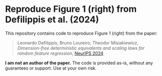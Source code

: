 # Reproduce Figure 1 (right) from Defilippis et al. (2024)

This repository contains code to reproduce Figure 1 (right) from the paper:

> Leonardo Defilippis, Bruno Loureiro, Theodor Misiakiewicz, *Dimension-free deterministic equivalents and scaling laws for random feature regression*, [NeurIPS 2024](https://proceedings.neurips.cc/paper_files/paper/2024/file/bd18189308a4c45c7d71ca83acf3deaa-Paper-Conference.pdf)

**I am not an author of the paper.**
The code is provided as-is, without any guarantees or support. Use at your own risk.
